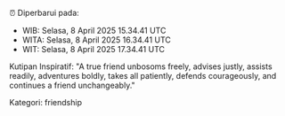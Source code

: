 ⏰ Diperbarui pada:
- WIB: Selasa, 8 April 2025 15.34.41 UTC
- WITA: Selasa, 8 April 2025 16.34.41 UTC
- WIT: Selasa, 8 April 2025 17.34.41 UTC

Kutipan Inspiratif:
"A true friend unbosoms freely, advises justly, assists readily, adventures boldly, takes all patiently, defends courageously, and continues a friend unchangeably."


Kategori: friendship

